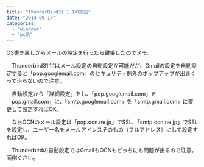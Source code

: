 ```yaml
---
title: "ThunderBird31.1.1の設定"
date: "2014-09-17"
categories: 
  - "windows"
  - "pc系"
---
```


OS書き戻しからメールの設定を行ったら難儀したのでメモ。

　Thunderbird31.1.1はメール設定の自動設定が可能だが、Gmailの設定を自動設定すると「pop.googlemail.com」のセキュリティ例外のポップアップが出まくって治らないので注意。

　自動設定から「詳細設定」をし、「pop.googlemail.com」を「pop.gmail.com」に、「smtp.googlemail.com」を「smtp.gmail.com」に変更して設定すればOK。

　なおOCNのメール設定は「pop.ocn.ne.jp」でSSL、「smtp.ocn.ne.jp」でSSLを設定し、ユーザー名をメールアドレスそのもの（フルアドレス）にして設定すればOK。

　Thunderbirdの自動設定ではGmailもOCNもどっちにも問題が出るので注意。面倒くさい。
